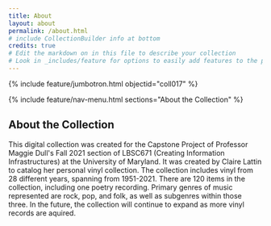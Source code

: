 ```yaml
---
title: About
layout: about
permalink: /about.html
# include CollectionBuilder info at bottom
credits: true
# Edit the markdown on in this file to describe your collection
# Look in _includes/feature for options to easily add features to the page
---
```


{% include feature/jumbotron.html objectid="coll017" %}

{% include feature/nav-menu.html sections="About the Collection" %}

## About the Collection

This digital collection was created for the Capstone Project of Professor Maggie Dull's Fall 2021 section of LBSC671 (Creating Information Infrastructures) at the University of Maryland. It was created by Claire Lattin to catalog her personal vinyl collection. The collection includes vinyl from 28 different years, spanning from 1951-2021. There are 120 items in the collection, including one poetry recording. Primary genres of music represented are rock, pop, and folk, as well as subgenres within those three. In the future, the collection will continue to expand as more vinyl records are aquired.
